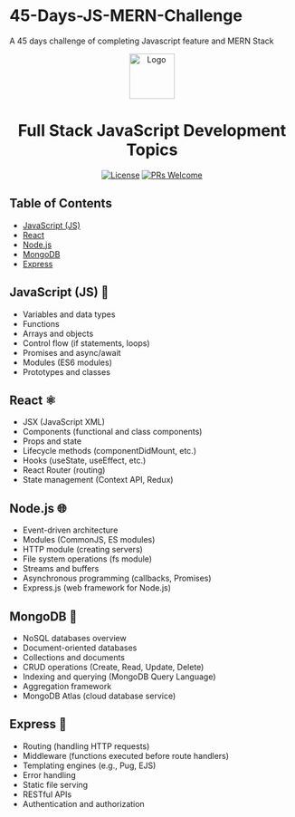 # 45-Days-JS-MERN-Challenge
A 45 days challenge of completing Javascript feature and MERN Stack

<p align="center">
  <img src="your-logo.png" alt="Logo" width="80" height="80">
</p>

<h1 align="center">Full Stack JavaScript Development Topics</h1>

<div align="center">

[![License](https://img.shields.io/badge/License-MIT-blue.svg)](https://opensource.org/licenses/MIT)
[![PRs Welcome](https://img.shields.io/badge/PRs-welcome-brightgreen.svg)](https://github.com/yourusername/yourprojectname/pulls)

</div>

## Table of Contents
- [JavaScript (JS)](#javascript)
- [React](#react)
- [Node.js](#nodejs)
- [MongoDB](#mongodb)
- [Express](#express)

## JavaScript (JS) :diamond_shape_with_a_dot_inside:
- Variables and data types
- Functions
- Arrays and objects
- Control flow (if statements, loops)
- Promises and async/await
- Modules (ES6 modules)
- Prototypes and classes

## React :atom_symbol:
- JSX (JavaScript XML)
- Components (functional and class components)
- Props and state
- Lifecycle methods (componentDidMount, etc.)
- Hooks (useState, useEffect, etc.)
- React Router (routing)
- State management (Context API, Redux)

## Node.js :globe_with_meridians:
- Event-driven architecture
- Modules (CommonJS, ES modules)
- HTTP module (creating servers)
- File system operations (fs module)
- Streams and buffers
- Asynchronous programming (callbacks, Promises)
- Express.js (web framework for Node.js)

## MongoDB :elephant:
- NoSQL databases overview
- Document-oriented databases
- Collections and documents
- CRUD operations (Create, Read, Update, Delete)
- Indexing and querying (MongoDB Query Language)
- Aggregation framework
- MongoDB Atlas (cloud database service)

## Express :bullettrain_side:
- Routing (handling HTTP requests)
- Middleware (functions executed before route handlers)
- Templating engines (e.g., Pug, EJS)
- Error handling
- Static file serving
- RESTful APIs
- Authentication and authorization
